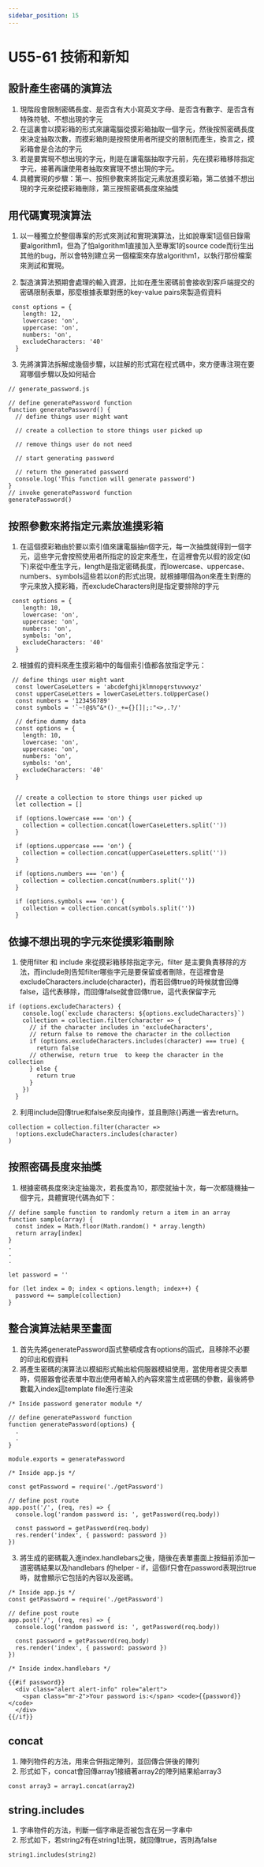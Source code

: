 ```yaml
---
sidebar_position: 15
---
```




# U55-61 技術和新知



## 設計產生密碼的演算法
1. 現階段會限制密碼長度、是否含有大小寫英文字母、是否含有數字、是否含有特殊符號、不想出現的字元
2. 在這裏會以摸彩箱的形式來讓電腦從摸彩箱抽取一個字元，然後按照密碼長度來決定抽取次數，而摸彩箱則是按照使用者所提交的限制而產生，換言之，摸彩箱會是合法的字元
3. 若是要實現不想出現的字元，則是在讓電腦抽取字元前，先在摸彩箱移除指定字元，接著再讓使用者抽取來實現不想出現的字元。
4. 具體實現的步驟：第一、按照參數來將指定元素放進摸彩箱，第二依據不想出現的字元來從摸彩箱刪除，第三按照密碼長度來抽獎


## 用代碼實現演算法
1. 以一種獨立於整個專案的形式來測試和實現演算法，比如說專案1這個目錄需要algorithm1，但為了怕algorithm1直接加入至專案1的source code而衍生出其他的bug，所以會特別建立另一個檔案來存放algorithm1，以執行那份檔案來測試和實現。

2. 製造演算法預期會處理的輸入資源，比如在產生密碼前會接收到客戶端提交的密碼限制表單，那麼根據表單對應的key-value pairs來製造假資料
```
 const options = {
    length: 12,
    lowercase: 'on',
    uppercase: 'on',
    numbers: 'on',
    excludeCharacters: '40'
  }
```


3. 先將演算法拆解成幾個步驟，以註解的形式寫在程式碼中，來方便專注現在要寫哪個步驟以及如何結合
```
// generate_password.js

// define generatePassword function
function generatePassword() {
  // define things user might want

  // create a collection to store things user picked up

  // remove things user do not need

  // start generating password

  // return the generated password
  console.log('This function will generate password')
}
// invoke generatePassword function 
generatePassword()
```


## 按照參數來將指定元素放進摸彩箱
1. 在這個摸彩箱由於要以索引值來讓電腦抽n個字元，每一次抽獎就得到一個字元，這些字元會按照使用者所指定的設定來產生，在這裡會先以假的設定(如下)來從中產生字元，length是指定密碼長度，而lowercase、uppercase、numbers、symbols這些若以on的形式出現，就根據哪個為on來產生對應的字元來放入摸彩箱，而excludeCharacters則是指定要排除的字元
```
 const options = {
    length: 10,
    lowercase: 'on',
    uppercase: 'on',
    numbers: 'on',
    symbols: 'on',
    excludeCharacters: '40'
  }
```
2. 根據假的資料來產生摸彩箱中的每個索引值都各放指定字元：
```
 // define things user might want
  const lowerCaseLetters = 'abcdefghijklmnopqrstuvwxyz'
  const upperCaseLetters = lowerCaseLetters.toUpperCase()
  const numbers = '123456789'
  const symbols = '`~!@$%^&*()-_+={}[]|;:"<>,.?/'

  // define dummy data
  const options = {
    length: 10,
    lowercase: 'on',
    uppercase: 'on',
    numbers: 'on',
    symbols: 'on',
    excludeCharacters: '40'
  }


  // create a collection to store things user picked up
  let collection = []

  if (options.lowercase === 'on') {
    collection = collection.concat(lowerCaseLetters.split(''))
  }

  if (options.uppercase === 'on') {
    collection = collection.concat(upperCaseLetters.split(''))
  }

  if (options.numbers === 'on') {
    collection = collection.concat(numbers.split(''))
  }

  if (options.symbols === 'on') {
    collection = collection.concat(symbols.split(''))
  }
```


## 依據不想出現的字元來從摸彩箱刪除
1. 使用filter 和 include 來從摸彩箱移除指定字元，filter 是主要負責移除的方法，而include則告知filter哪些字元是要保留或者刪除，在這裡會是excludeCharacters.include(character)，而若回傳true的時候就會回傳false，這代表移除，而回傳false就會回傳true，這代表保留字元
```
if (options.excludeCharacters) {
    console.log(`exclude characters: ${options.excludeCharacters}`)
    collection = collection.filter(character => {
      // if the character includes in 'excludeCharacters',
      // return false to remove the character in the collection
      if (options.excludeCharacters.includes(character) === true) {
        return false
      // otherwise, return true  to keep the character in the collection
      } else {
        return true
      }
    })
  }
```
2. 利用include回傳true和false來反向操作，並且刪除{}再進一省去return。
```
collection = collection.filter(character =>
  !options.excludeCharacters.includes(character)
)
```

## 按照密碼長度來抽獎
1. 根據密碼長度來決定抽幾次，若長度為10，那麼就抽十次，每一次都隨機抽一個字元，具體實現代碼為如下：

```
// define sample function to randomly return a item in an array
function sample(array) {
  const index = Math.floor(Math.random() * array.length)
  return array[index]
}
.
.
.

let password = ''

for (let index = 0; index < options.length; index++) {
  password += sample(collection)
}
```

## 整合演算法結果至畫面
1. 首先先將generatePassword函式整頓成含有options的函式，且移除不必要的印出和假資料
2. 將產生密碼的演算法以模組形式輸出給伺服器模組使用，當使用者提交表單時，伺服器會從表單中取出使用者輸入的內容來當生成密碼的參數，最後將參數載入index這template file進行渲染
```
/* Inside password generator module */

// define generatePassword function
function generatePassword(options) {
  .
  .
}

module.exports = generatePassword

/* Inside app.js */

const getPassword = require('./getPassword')

// define post route
app.post('/', (req, res) => {
  console.log('random password is: ', getPassword(req.body))

  const password = getPassword(req.body)
  res.render('index', { password: password })
})
```

3.  將生成的密碼載入進index.handlebars之後，隨後在表單畫面上按鈕前添加一道密碼結果以及handlebars 的helper - if，這個if只會在password表現出true時，就會顯示它包括的內容以及密碼。

```
/* Inside app.js */
const getPassword = require('./getPassword')

// define post route
app.post('/', (req, res) => {
  console.log('random password is: ', getPassword(req.body))

  const password = getPassword(req.body)
  res.render('index', { password: password })
})

/* Inside index.handlebars */

{{#if password}}
  <div class="alert alert-info" role="alert">
    <span class="mr-2">Your password is:</span> <code>{{password}}</code>
  </div>
{{/if}}
```



## concat
1. 陣列物件的方法，用來合併指定陣列，並回傳合併後的陣列
2. 形式如下，concat會回傳array1接續著array2的陣列結果給array3
```
const array3 = array1.concat(array2)
```


## string.includes
1. 字串物件的方法，判斷一個字串是否被包含在另一字串中
2. 形式如下，若string2有在string1出現，就回傳true，否則為false
```
string1.includes(string2)
```